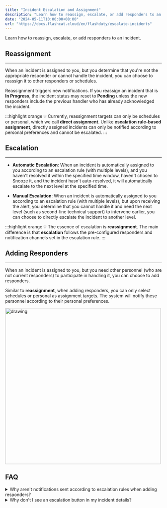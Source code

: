 ```yaml
---
title: "Incident Escalation and Assignment"
description: "Learn how to reassign, escalate, or add responders to an incident"
date: "2024-05-11T10:00:00+08:00"
url: "https://docs.flashcat.cloud/en/flashduty/escalate-incidents"
---
```


Learn how to reassign, escalate, or add responders to an incident.

## Reassignment
---

When an incident is assigned to you, but you determine that you're not the appropriate responder or cannot handle the incident, you can choose to reassign it to other responders or schedules.

Reassignment triggers new notifications. If you reassign an incident that is **In Progress**, the incident status may reset to **Pending** unless the new responders include the previous handler who has already acknowledged the incident.

:::highlight orange 💡 
Currently, reassignment targets can only be schedules or personal, which we call **direct assignment**. Unlike **escalation rule-based assignment**, directly assigned incidents can only be notified according to personal preferences and cannot be escalated.
:::


## Escalation
---

- **Automatic Escalation**: When an incident is automatically assigned to you according to an escalation rule (with multiple levels), and you haven't resolved it within the specified time window, haven't chosen to Snooze it, and the incident hasn't auto-resolved, it will automatically escalate to the next level at the specified time.

- **Manual Escalation**: When an incident is automatically assigned to you according to an escalation rule (with multiple levels), but upon receiving the alert, you determine that you cannot handle it and need the next level (such as second-line technical support) to intervene earlier, you can choose to directly escalate the incident to another level.

:::highlight orange 💡 
The essence of escalation is **reassignment**. The main difference is that **escalation** follows the pre-configured responders and notification channels set in the escalation rule.
:::

## Adding Responders
---

When an incident is assigned to you, but you need other personnel (who are not current responders) to participate in handling it, you can choose to add responders.

Similar to **reassignment**, when adding responders, you can only select schedules or personal as assignment targets. The system will notify these personnel according to their personal preferences.

<img src="https://download.flashcat.cloud/flashduty/doc/en/fd/escalate-1.png" alt="drawing" width="500"/>


## FAQ

<details>
  <summary>Why aren't notifications sent according to escalation rules when adding responders?</summary>
  
  Adding responders and reassignment default to personal notification preferences, which you can update in your personal settings page. In the future, we will support modifying notification methods during assignment.
</details>
<details>
  <summary>Why don't I see an escalation button in my incident details?</summary>
  
  The escalation button is only available when an incident is assigned according to an escalation rule. When you choose direct assignment (such as specifying an individual through reassignment), the incident is not associated with any escalation rule and cannot be escalated through rules.
</details>

